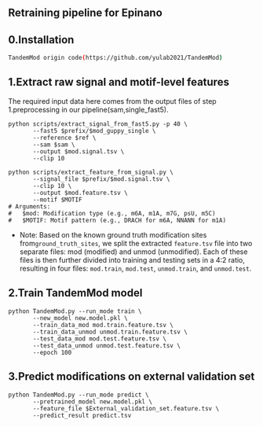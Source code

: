 ## Retraining pipeline for Epinano
## 0.Installation
```sh
TandemMod origin code(https://github.com/yulab2021/TandemMod)
```
## 1.Extract raw signal and motif-level features
The required input data here comes from the output files of step 1.preprocessing in our pipeline(sam,single_fast5).
```
python scripts/extract_signal_from_fast5.py -p 40 \
       --fast5 $prefix/$mod_guppy_single \
       --reference $ref \
       --sam $sam \
       --output $mod.signal.tsv \
       --clip 10

python scripts/extract_feature_from_signal.py \
       --signal_file $prefix/$mod.signal.tsv \
       --clip 10 \
       --output $mod.feature.tsv \
       --motif $MOTIF
# Arguments:
#   $mod: Modification type (e.g., m6A, m1A, m7G, psU, m5C)
#   $MOTIF: Motif pattern (e.g., DRACH for m6A, NNANN for m1A)
```
- Note: Based on the known ground truth modification sites from`ground_truth_sites`, we split the extracted `feature.tsv` file into two separate files: mod (modified) and unmod (unmodified). Each of these files is then further divided into training and testing sets in a 4:2 ratio, resulting in four files: `mod.train`, `mod.test`, `unmod.train`, and `unmod.test`.
## 2.Train TandemMod model
```
python TandemMod.py --run_mode train \
       --new_model new.model.pkl \
       --train_data_mod mod.train.feature.tsv \
       --train_data_unmod unmod.train.feature.tsv \
       --test_data_mod mod.test.feature.tsv \
       --test_data_unmod unmod.test.feature.tsv \
       --epoch 100
```
## 3.Predict modifications on external validation set
```
python TandemMod.py --run_mode predict \
       --pretrained_model new.model.pkl \
       --feature_file $External_validation_set.feature.tsv \
       --predict_result predict.tsv
```
